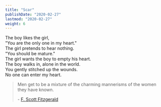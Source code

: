 ```yaml
---
title: "Scar"
publishDate: "2020-02-27"
lastmod: "2020-02-27"
weight: 6
---
```


The boy likes the girl,<br/>
"You are the only one in my heart."<br/>
The girl pretends to hear nothing.<br/>
"You should be mature."<br/>
The girl wants the boy to empty his heart.<br/>
The boy walks in, alone in the world.<br/>
You gently stitched up the wounds.<br/>
No one can enter my heart.<br/>

> Men get to be a mixture of the charming mannerisms of the women they have known.
>
> \- [F. Scott Fitzgerald](https://www.goodreads.com/quotes/63033-men-get-to-be-a-mixture-of-the-charming-mannerisms)
